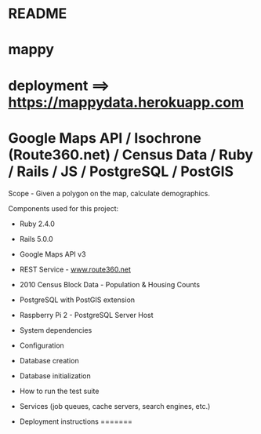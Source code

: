 # README

# mappy

# deployment ==> https://mappydata.herokuapp.com

# Google Maps API / Isochrone (Route360.net) / Census Data / Ruby / Rails / JS / PostgreSQL / PostGIS

Scope - Given a polygon on the map, calculate demographics.


Components used for this project:

* Ruby 2.4.0
* Rails 5.0.0
* Google Maps API v3
* REST Service - www.route360.net
* 2010 Census Block Data - Population & Housing Counts
* PostgreSQL with PostGIS extension
* Raspberry Pi 2 - PostgreSQL Server Host

* System dependencies
* Configuration
* Database creation
* Database initialization
* How to run the test suite
* Services (job queues, cache servers, search engines, etc.)
* Deployment instructions
=======
